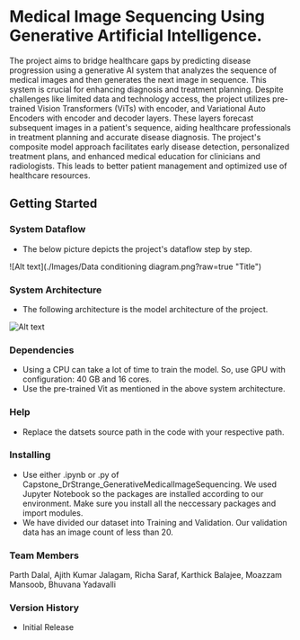 # Medical Image Sequencing Using Generative Artificial Intelligence.

The project aims to bridge healthcare gaps by predicting disease progression using a generative AI system that analyzes the sequence of medical images and then generates the next image in sequence. This system is crucial for enhancing diagnosis and treatment planning. Despite challenges like limited data and technology access, the project utilizes pre-trained Vision Transformers (ViTs) with encoder, and Variational Auto Encoders with encoder and decoder layers. These layers forecast subsequent images in a patient's sequence, aiding healthcare professionals in treatment planning and accurate disease diagnosis. The project's composite model approach facilitates early disease detection, personalized treatment plans, and enhanced medical education for clinicians and radiologists. This leads to better patient management and optimized use of healthcare resources.

## Getting Started

### System Dataflow
* The below picture depicts the project's dataflow step by step.

![Alt text](./Images/Data conditioning diagram.png?raw=true "Title")


### System Architecture

* The following architecture is the model architecture of the project.

![Alt text](./Docs/SystemArchitecture_drawio.png?raw=true "Title")

### Dependencies

* Using a CPU can take a lot of time to train the model. So, use GPU with configuration: 40 GB and 16 cores.
* Use the pre-trained Vit as mentioned in the above system architecture.

### Help

* Replace the datsets source path in the code with your respective path.

### Installing

* Use either .ipynb or .py of Capstone_DrStrange_GenerativeMedicalImageSequencing. We used Jupyter Notebook so the packages are installed according to our environment. Make sure you install all the neccessary packages and import modules.
* We have divided our dataset into Training and Validation. Our validation data has an image count of less than 20.

### Team Members

Parth Dalal, Ajith Kumar Jalagam, Richa Saraf, Karthick Balajee, Moazzam Mansoob, Bhuvana Yadavalli


### Version History

* Initial Release

